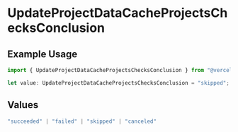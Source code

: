# UpdateProjectDataCacheProjectsChecksConclusion

## Example Usage

```typescript
import { UpdateProjectDataCacheProjectsChecksConclusion } from "@vercel/sdk/models/updateprojectdatacacheop.js";

let value: UpdateProjectDataCacheProjectsChecksConclusion = "skipped";
```

## Values

```typescript
"succeeded" | "failed" | "skipped" | "canceled"
```